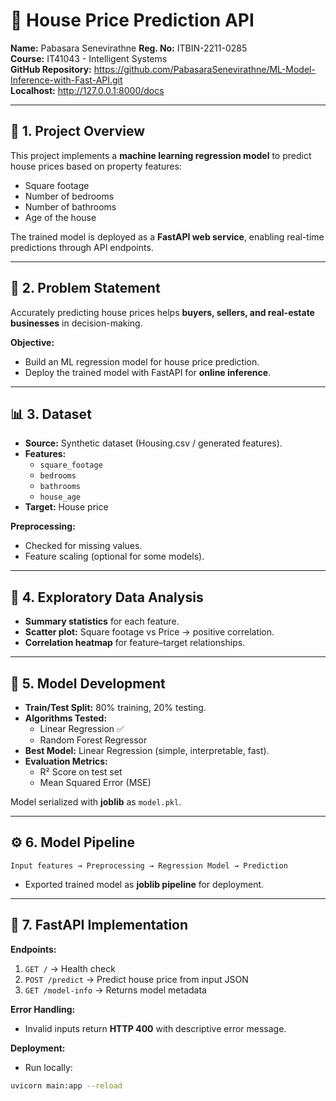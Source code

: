 # 🏡 House Price Prediction API  

**Name:** Pabasara Senevirathne 
**Reg. No:** ITBIN-2211-0285  
**Course:** IT41043 - Intelligent Systems  
**GitHub Repository:** https://github.com/PabasaraSenevirathne/ML-Model-Inference-with-Fast-API.git  
**Localhost:** http://127.0.0.1:8000/docs  

---

## 📌 1. Project Overview  
This project implements a **machine learning regression model** to predict house prices based on property features:  
- Square footage  
- Number of bedrooms  
- Number of bathrooms  
- Age of the house  

The trained model is deployed as a **FastAPI web service**, enabling real-time predictions through API endpoints.  

---

## 🎯 2. Problem Statement  
Accurately predicting house prices helps **buyers, sellers, and real-estate businesses** in decision-making.  

**Objective:**  
- Build an ML regression model for house price prediction.  
- Deploy the trained model with FastAPI for **online inference**.  

---

## 📊 3. Dataset  
- **Source:** Synthetic dataset (Housing.csv / generated features).  
- **Features:**  
  - `square_footage`  
  - `bedrooms`  
  - `bathrooms`  
  - `house_age`  
- **Target:** House price  

**Preprocessing:**  
- Checked for missing values.  
- Feature scaling (optional for some models).  

---

## 🔎 4. Exploratory Data Analysis  
- **Summary statistics** for each feature.  
- **Scatter plot:** Square footage vs Price → positive correlation.  
- **Correlation heatmap** for feature–target relationships.  

---

## 🤖 5. Model Development  
- **Train/Test Split:** 80% training, 20% testing.  
- **Algorithms Tested:**  
  - Linear Regression ✅  
  - Random Forest Regressor  
- **Best Model:** Linear Regression (simple, interpretable, fast).  
- **Evaluation Metrics:**  
  - R² Score on test set  
  - Mean Squared Error (MSE)  

Model serialized with **joblib** as `model.pkl`.  

---

## ⚙️ 6. Model Pipeline  
`Input features → Preprocessing → Regression Model → Prediction`  

- Exported trained model as **joblib pipeline** for deployment.  

---

## 🚀 7. FastAPI Implementation  
**Endpoints:**  
1. `GET /` → Health check  
2. `POST /predict` → Predict house price from input JSON  
3. `GET /model-info` → Returns model metadata  

**Error Handling:**  
- Invalid inputs return **HTTP 400** with descriptive error message.  

**Deployment:**  
- Run locally:  
```bash
uvicorn main:app --reload
